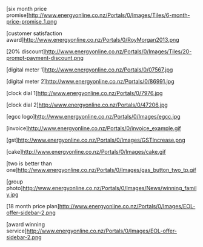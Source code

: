 
[six month price promise]http://www.energyonline.co.nz/Portals/0/Images/Tiles/6-month-price-promise_1.png

[customer satisfaction award]http://www.energyonline.co.nz/Portals/0/RoyMorgan2013.png

[20% discount]http://www.energyonline.co.nz/Portals/0/Images/Tiles/20-prompt-payment-discount.png

[digital meter 1]http://www.energyonline.co.nz/Portals/0/07567.jpg

[digital meter 2]http://www.energyonline.co.nz/Portals/0/86991.jpg

[clock dial 1]http://www.energyonline.co.nz/Portals/0/7976.jpg

[clock dial 2]http://www.energyonline.co.nz/Portals/0/47206.jpg

[egcc logo]http://www.energyonline.co.nz/Portals/0/Images/egcc.jpg

[invoice]http://www.energyonline.co.nz/Portals/0/invoice_example.gif

[gst]http://www.energyonline.co.nz/Portals/0/Images/GSTIncrease.png

[cake]http://www.energyonline.co.nz/Portals/0/Images/cake.gif

[two is better than one]http://www.energyonline.co.nz/Portals/0/Images/gas_button_two_tp.gif

[group photo]http://www.energyonline.co.nz/Portals/0/Images/News/winning_family.jpg

[18 month price plan]http://www.energyonline.co.nz/Portals/0/Images/EOL-offer-sidebar-2.png

[award winning service]http://www.energyonline.co.nz/Portals/0/Images/EOL-offer-sidebar-2.png

